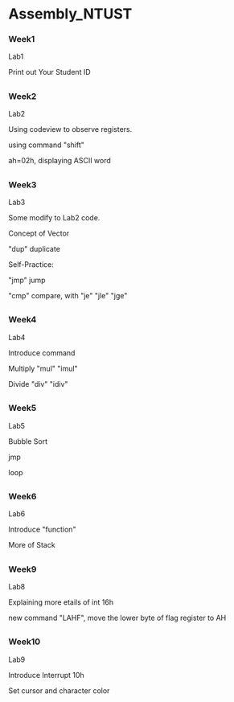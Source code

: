 # Assembly_NTUST
### Week1
Lab1 

Print out Your Student ID
##

### Week2
Lab2 

Using codeview to observe registers.

using command "shift"

ah=02h, displaying ASCII word
##

### Week3
Lab3

Some modify to Lab2 code.

Concept of Vector

"dup" duplicate

Self-Practice:

"jmp" jump

"cmp" compare, with "je" "jle" "jge"
##

### Week4
Lab4

Introduce command 

Multiply "mul" "imul"

Divide "div" "idiv"
##

### Week5
Lab5

Bubble Sort 

jmp

loop

##

### Week6
Lab6

Introduce "function" 

More of Stack

##

### Week9
Lab8

Explaining more etails of int 16h

new command "LAHF", move the lower byte of flag register to AH

##


### Week10
Lab9

Introduce Interrupt 10h

Set cursor and character color

##

